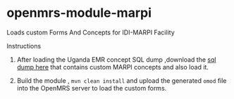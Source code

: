 # openmrs-module-marpi
Loads custom Forms And Concepts for IDI-MARPI Facility

Instructions
1. After loading the Uganda EMR concept SQL dump ,download the [sql dump here](./custom-Concepts/marpiCustomConcepts.sql) that contains custom MARPI concepts and also load it.

2. Build the module , `mvn clean install` and upload the generated `omod` file into the OpenMRS server to load the custom forms.

